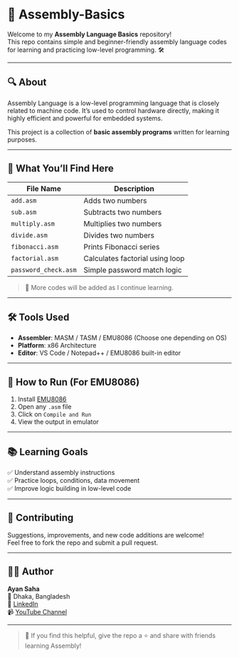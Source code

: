  # 🧠 Assembly-Basics 

Welcome to my **Assembly Language Basics** repository!  
This repo contains simple and beginner-friendly assembly language codes for learning and practicing low-level programming. 🛠️

---

## 🔍 About

Assembly Language is a low-level programming language that is closely related to machine code. It’s used to control hardware directly, making it highly efficient and powerful for embedded systems.

This project is a collection of **basic assembly programs** written for learning purposes.

---

## 📂 What You’ll Find Here

| File Name              | Description                        |
|------------------------|------------------------------------|
| `add.asm`              | Adds two numbers                   |
| `sub.asm`              | Subtracts two numbers              |
| `multiply.asm`         | Multiplies two numbers             |
| `divide.asm`           | Divides two numbers                |
| `fibonacci.asm`        | Prints Fibonacci series            |
| `factorial.asm`        | Calculates factorial using loop    |
| `password_check.asm`   | Simple password match logic        |

> 🧪 More codes will be added as I continue learning.

---

## 🛠️ Tools Used

- **Assembler**: MASM / TASM / EMU8086 (Choose one depending on OS)
- **Platform**: x86 Architecture
- **Editor**: VS Code / Notepad++ / EMU8086 built-in editor

---

## 🚀 How to Run (For EMU8086)

1. Install [EMU8086](https://emu8086-microprocessor-emulator.software.informer.com/)
2. Open any `.asm` file
3. Click on `Compile and Run`
4. View the output in emulator

---

## 📚 Learning Goals

✅ Understand assembly instructions  
✅ Practice loops, conditions, data movement  
✅ Improve logic building in low-level code  

---

## 🤝 Contributing

Suggestions, improvements, and new code additions are welcome!  
Feel free to fork the repo and submit a pull request.

---

## 🙋‍♂️ Author

**Ayan Saha**  
📍 Dhaka, Bangladesh  
🔗 [LinkedIn](https://www.linkedin.com/in/ayan-saha-571794291)  
📹 [YouTube Channel](https://youtube.com/@education_research_center?si=bKmY6MXKNyviI1BU)

---

> 🌟 If you find this helpful, give the repo a ⭐ and share with friends learning Assembly!
